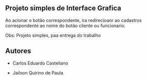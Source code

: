 ## Projeto simples de Interface Grafica

Ao acionar o botão correspondente, ira redirecioanr ao cadastros correspondente ao nome do botão cliente ou funcionario.

Obs: Projeto simples, paa entrega do trabalho

## Autores
- Carlos Eduardo Casteliano

- Jailson Quirino de Paula
